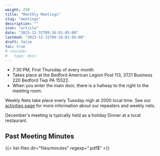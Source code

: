 ```yaml
---
weight: 250
title: "Monthly Meetings"
slug: "meetings"
description: ""
icon: "article"
date: "2023-12-31T09:16:01-05:00"
lastmod: "2023-12-31T09:16:01-05:00"
draft: false
toc: true
# cascade:
#   type: docs
---
```


<!--- on change, copy below to the about page -->

- 7:30 PM, First Thursday of every month
- Takes place at the Bedford American Legion Post 113, 3721 Business 220 Bedford Twp PA 15522.
- When you enter the main door, there is a hallway to the right to the  meeting room.

Weekly Nets take place every Tuesday nigh at 2000 local time. See our [activities page](/activities/) for more information about our repeaters and weekly nets.

December's meeting is typically held as a holiday Dinner at a local restaurant.

<!--- on change, copy above  to the about page -->

## Past Meeting Minutes

{{< list-files dir="files/minutes" regexp=".pdf$" >}}

